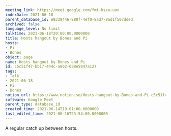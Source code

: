 ```yaml
---
meeting_link: https://meet.google.com/fmt-ksxu-uuv
indexDate: 2021-06-18
parent_database_id: e9339446-880f-4ef0-8ad7-8ad1f507dded
archived: false
language_level: No limit
talktime: 2021-06-18T20:00:00.0000000
title: Hosts hangout by Bones and Pi
hosts:
- Pi
- Bones
object: page
name: Hosts hangout by Bones and Pi
id: c5c51f47-bb17-444c-a802-688e5847a127
tags:
- Talk
- 2021-06-18
- Pi
- Bones
notion_url: https://www.notion.so/Hosts-hangout-by-Bones-and-Pi-c5c51f47bb17444ca802688e5847a127
software: Google Meet
parent_type: database_id
created_time: 2021-06-14T19:01:00.0000000
last_edited_time: 2021-06-16T23:54:00.0000000
---
```


A regular catch up between hosts.


